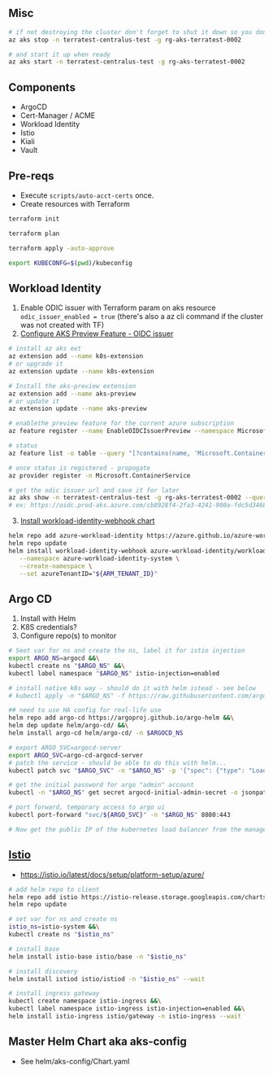 ## Misc
```bash
# if not destroying the cluster don't forget to shut it down so you don't burn the monthly azure credit :/
az aks stop -n terratest-centralus-test -g rg-aks-terratest-0002

# and start it up when ready
az aks start -n terratest-centralus-test -g rg-aks-terratest-0002
```

## Components
* ArgoCD
* Cert-Manager / ACME
* Workload Identity
* Istio
* Kiali
* Vault

## Pre-reqs
* Execute `scripts/auto-acct-certs` once.
* Create resources with Terraform
```bash
terraform init

terraform plan

terraform apply -auto-approve

export KUBECONFG=$(pwd)/kubeconfig
```

## Workload Identity

1. Enable ODIC issuer with Terraform param on aks resource `odic_issuer_enabled = true` (there's also a az cli command if the cluster was not created with TF)
2. [Configure AKS Preview Feature - OIDC issuer](https://docs.microsoft.com/en-us/azure/aks/cluster-configuration#oidc-issuer-preview)
```bash
# install az aks ext
az extension add --name k8s-extension
# or upgrade it
az extension update --name k8s-extension

# Install the aks-preview extension
az extension add --name aks-preview
# or update it
az extension update --name aks-preview

# enablethe preview feature for the current azure subscription
az feature register --name EnableOIDCIssuerPreview --namespace Microsoft.ContainerService

# status
az feature list -o table --query "[?contains(name, 'Microsoft.ContainerService/EnableOIDCIssuerPreview')].{Name:name,State:properties.state}"

# once status is registered - propogate
az provider register -n Microsoft.ContainerService

# get the odic issuer url and save it for later
az aks show -n terratest-centralus-test -g rg-aks-terratest-0002 --query "oidcIssuerProfile.issuerUrl" -otsv
# ex: https://oidc.prod-aks.azure.com/cb8928f4-2fa3-4241-980a-fdc5d3468b19/
```
3. [Install workload-identity-webhook chart](https://azure.github.io/azure-workload-identity/docs/installation/mutating-admission-webhook.html#helm-3-recommended)
```bash
helm repo add azure-workload-identity https://azure.github.io/azure-workload-identity/charts
helm repo update
helm install workload-identity-webhook azure-workload-identity/workload-identity-webhook \
   --namespace azure-workload-identity-system \
   --create-namespace \
   --set azureTenantID="${ARM_TENANT_ID}"
```

## Argo CD
1. Install with Helm
2. K8S credentials?
3. Configure repo(s) to monitor

```bash
# Seet var for ns and create the ns, label it for istio injection
export ARGO_NS=argocd &&\
kubectl create ns "$ARGO_NS" &&\
kubectl label namespace "$ARGO_NS" istio-injection=enabled 

# install native k8s way - should do it with helm istead - see below
# kubectl apply -n "$ARGO_NS" -f https://raw.githubusercontent.com/argoproj/argo-cd/stable/manifests/install.yaml

## need to use HA config for real-life use
helm repo add argo-cd https://argoproj.github.io/argo-helm &&\
helm dep update helm/argo-cd/ &&\
helm install argo-cd helm/argo-cd/ -n $ARGOCD_NS

# export ARGO_SVC=argocd-server
export ARGO_SVC=argo-cd-argocd-server
# patch the service - should be able to do this with helm...
kubectl patch svc "$ARGO_SVC" -n "$ARGO_NS" -p '{"spec": {"type": "LoadBalancer"}}'

# get the initial password for argo "admin" account
kubectl -n "$ARGO_NS" get secret argocd-initial-admin-secret -o jsonpath="{.data.password}" | base64 -d; echo

# port forward, temporary access to argo ui
kubectl port-forward "svc/${ARGO_SVC}" -n "$ARGO_NS" 8080:443

# Now get the public IP of the kubernetes load balancer from the managed cluster resource group in Azure - view in browser, login with admin and the password from the secret above

```

## [Istio](https://istio.io/latest/docs/setup/install/helm/)
* https://istio.io/latest/docs/setup/platform-setup/azure/
```bash
# add helm repo to client
helm repo add istio https://istio-release.storage.googleapis.com/charts &&\
helm repo update

# set var for ns and create ns
istio_ns=istio-system &&\
kubectl create ns "$istio_ns"

# install base
helm install istio-base istio/base -n "$istio_ns"

# install discovery
helm install istiod istio/istiod -n "$istio_ns" --wait

# install ingress gateway
kubectl create namespace istio-ingress &&\
kubectl label namespace istio-ingress istio-injection=enabled &&\
helm install istio-ingress istio/gateway -n istio-ingress --wait


```

## Master Helm Chart aka aks-config
* See helm/aks-config/Chart.yaml